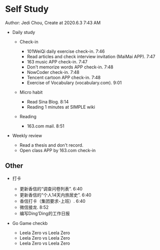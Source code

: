 # Self Study

Author: Jedi Chou, Create at 2020.6.3 7:43 AM

* Daily study

  * Check-in
    * 101WeiQi daily exercise check-in. 7:46
    * Read articles and check interview invitation (MaiMai APP). 7:47
    * 163 music APP check-in. 7:47
    * Don't memorize words APP check-in. 7:48
    * NowCoder check-in. 7:48
    * Tencent cartoon APP check-in. 7:48
    * Exercise of Vocabulary (vocabulary.com). 9:01

  * Micro habit
    * Read Sina Blog. 8:14
    * Reading 1 minutes at SIMPLE wiki

  * Reading
    * 163.com mail. 8:51

* Weekly review
  * Read a thesis and don't record.
  * Open class APP by 163.com check-in

## Other

* 打卡
  * 更新香信的“调查问卷列表”. 6:40
  * 更新香信的“个人14天内旅居史”. 6:40
  * 香信打卡（集团要求-上班）. 6:40
  * 微信接龙. 8:52
  * 编写Ding’Ding的工作日报

* Go Game checkb
  * Leela Zero vs Leela Zero
  * Leela Zero vs Leela Zero
  * Leela Zero vs Leela Zero
